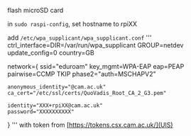 flash microSD card

in `sudo raspi-config`, set hostname to rpiXX

add `/etc/wpa_supplicant/wpa_supplicant.conf`
'''
ctrl_interface=DIR=/var/run/wpa_supplicant GROUP=netdev
update_config=0
country=GB

network={
	ssid="eduroam"
	key_mgmt=WPA-EAP
	eap=PEAP
	pairwise=CCMP TKIP
	phase2="auth=MSCHAPV2"
	
	anonymous_identity="@cam.ac.uk"
	ca_cert="/etc/ssl/certs/QuoVadis_Root_CA_2_G3.pem"

	identity="XXX+rpiXX@cam.ac.uk"
	password="XXXXXXXXXX"
}
'''
with token from [https://tokens.csx.cam.ac.uk/](UIS)

